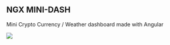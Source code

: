 ## NGX MINI-DASH


Mini Crypto Currency / Weather dashboard made with Angular

![](https://i.imgur.com/GZb71b1.png)
